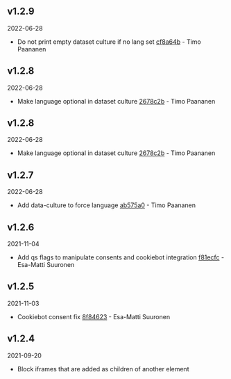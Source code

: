 ## v1.2.9

2022-06-28

-   Do not print empty dataset culture if no lang set [cf8a64b](https://github.com/valu-digital/npm-packages/commit/cf8a64b) - Timo Paananen

## v1.2.8

2022-06-28

-   Make language optional in dataset culture [2678c2b](https://github.com/valu-digital/npm-packages/commit/2678c2b) - Timo Paananen

## v1.2.8

2022-06-28

-   Make language optional in dataset culture [2678c2b](https://github.com/valu-digital/npm-packages/commit/2678c2b) - Timo Paananen

## v1.2.7

2022-06-28

-   Add data-culture to force language [ab575a0](https://github.com/valu-digital/npm-packages/commit/ab575a0) - Timo Paananen

## v1.2.6

2021-11-04

-   Add qs flags to manipulate consents and cookiebot integration [f81ecfc](https://github.com/valu-digital/npm-packages/commit/f81ecfc) - Esa-Matti Suuronen

## v1.2.5

2021-11-03

-   Cookiebot consent fix [8f84623](https://github.com/valu-digital/npm-packages/commit/8f84623) - Esa-Matti Suuronen

## v1.2.4

2021-09-20

-   Block iframes that are added as children of another element
